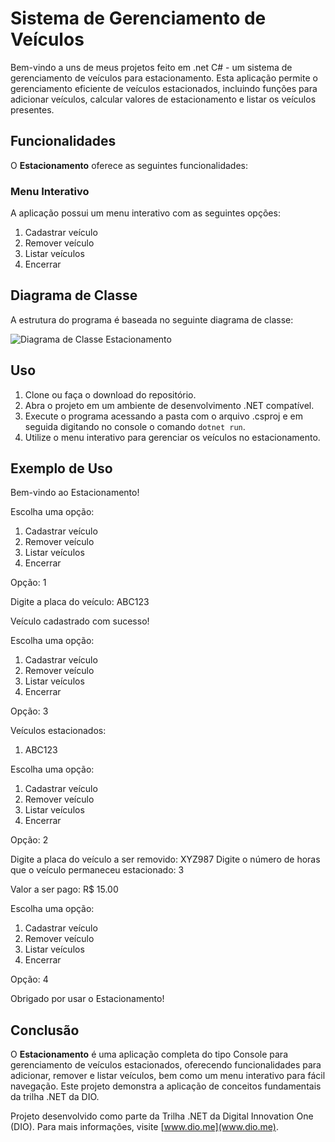 # Sistema de Gerenciamento de Veículos

Bem-vindo a uns de meus projetos feito em .net C# - um sistema de gerenciamento de veículos para estacionamento. Esta aplicação permite o gerenciamento eficiente de veículos estacionados, incluindo funções para adicionar veículos, calcular valores de estacionamento e listar os veículos presentes.

## Funcionalidades

O **Estacionamento** oferece as seguintes funcionalidades:

### Menu Interativo

A aplicação possui um menu interativo com as seguintes opções:

1. Cadastrar veículo
2. Remover veículo
3. Listar veículos
4. Encerrar

## Diagrama de Classe

A estrutura do programa é baseada no seguinte diagrama de classe:

![Diagrama de Classe Estacionamento](diagrama_classe_estacionamento.png)

## Uso

1. Clone ou faça o download do repositório.
2. Abra o projeto em um ambiente de desenvolvimento .NET compatível.
3. Execute o programa acessando a pasta com o arquivo .csproj e em seguida digitando no console o comando `dotnet run`.
4. Utilize o menu interativo para gerenciar os veículos no estacionamento.

## Exemplo de Uso

Bem-vindo ao Estacionamento!

Escolha uma opção:
1. Cadastrar veículo
2. Remover veículo
3. Listar veículos
4. Encerrar

Opção: 1

Digite a placa do veículo: ABC123

Veículo cadastrado com sucesso!

Escolha uma opção:
1. Cadastrar veículo
2. Remover veículo
3. Listar veículos
4. Encerrar

Opção: 3

Veículos estacionados:
1. ABC123

Escolha uma opção:
1. Cadastrar veículo
2. Remover veículo
3. Listar veículos
4. Encerrar

Opção: 2

Digite a placa do veículo a ser removido: XYZ987
Digite o número de horas que o veículo permaneceu estacionado: 3

Valor a ser pago: R$ 15.00

Escolha uma opção:
1. Cadastrar veículo
2. Remover veículo
3. Listar veículos
4. Encerrar

Opção: 4

Obrigado por usar o Estacionamento!


## Conclusão

O **Estacionamento** é uma aplicação completa do tipo Console para gerenciamento de veículos estacionados, oferecendo funcionalidades para adicionar, remover e listar veículos, bem como um menu interativo para fácil navegação. Este projeto demonstra a aplicação de conceitos fundamentais da trilha .NET da DIO.

Projeto desenvolvido como parte da Trilha .NET da Digital Innovation One (DIO). Para mais informações, visite [www.dio.me](www.dio.me).

